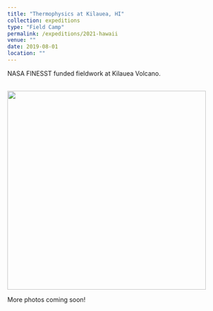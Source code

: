 ```yaml
---
title: "Thermophysics at Kilauea, HI"
collection: expeditions
type: "Field Camp"
permalink: /expeditions/2021-hawaii
venue: ""
date: 2019-08-01
location: ""
---
```


NASA FINESST funded fieldwork at Kilauea Volcano.

<br/><img src='img_3648-1.png' width='450'/>

More photos coming soon!